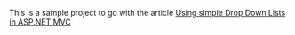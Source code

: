 This is a sample project to go with the article [Using simple Drop Down Lists in ASP.NET MVC][1]

[1]:http://nimblegecko.com/using-simple-drop-down-lists-in-ASP-NET-MVC/
